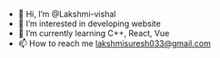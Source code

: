- 👋 Hi, I’m @Lakshmi-vishal
- 👀 I’m interested in developing website 
- 🌱 I’m currently learning C++, React, Vue
- 📫 How to reach me lakshmisuresh033@gmail.com 

<!---
Lakshmi-vishal/Lakshmi-vishal is a ✨ special ✨ repository because its `README.md` (this file) appears on your GitHub profile.
You can click the Preview link to take a look at your changes.
--->
